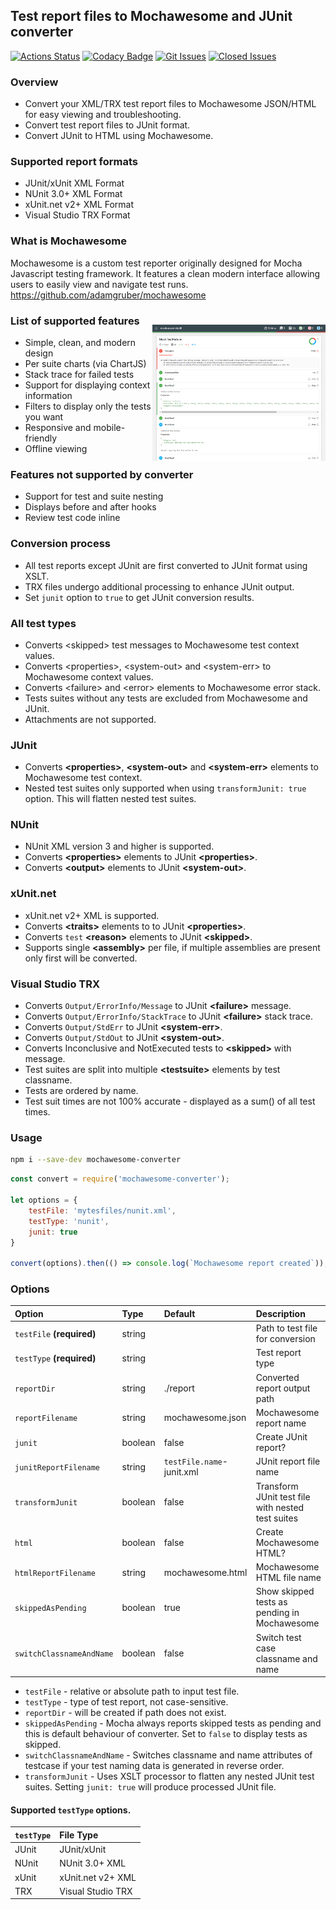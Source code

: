 ## Test report files to Mochawesome and JUnit converter

[![Actions Status][github-img]][github-url]
[![Codacy Badge][codacy-img]][codacy-url]
[![Git Issues][issues-img]][issues-url]
[![Closed Issues][closed-issues-img]][closed-issues-url]

### Overview

- Convert your XML/TRX test report files to Mochawesome JSON/HTML for easy viewing and troubleshooting.
- Convert test report files to JUnit format.
- Convert JUnit to HTML using Mochawesome.

### Supported report formats

- JUnit/xUnit XML Format  
- NUnit 3.0+ XML Format  
- xUnit.net v2+ XML Format  
- Visual Studio TRX Format  

### What is Mochawesome

Mochawesome is a custom test reporter originally designed for Mocha Javascript testing framework.
It features a clean modern interface allowing users to easily view and navigate test runs.  
https://github.com/adamgruber/mochawesome

<img align="right" src="./docs/NUnit-mock-assembly-dll5.png" style="padding-top: 25px" alt="Mochawesome Report" width="55%" />

### List of supported features

- Simple, clean, and modern design
- Per suite charts (via ChartJS)
- Stack trace for failed tests
- Support for displaying context information
- Filters to display only the tests you want 
- Responsive and mobile-friendly
- Offline viewing

### Features not supported by converter

- Support for test and suite nesting
- Displays before and after hooks
- Review test code inline

### Conversion process

 - All test reports except JUnit are first converted to JUnit format using XSLT.
 - TRX files undergo additional processing to enhance JUnit output.
 - Set `junit` option to `true` to get JUnit conversion results.

### All test types

- Converts &lt;skipped&gt; test messages to Mochawesome test context values.
- Converts &lt;properties&gt;, &lt;system-out&gt; and &lt;system-err&gt; to Mochawesome context values.
- Converts &lt;failure&gt; and &lt;error&gt; elements to Mochawesome error stack.
- Tests suites without any tests are excluded from Mochawesome and JUnit.
- Attachments are not supported.

### JUnit

- Converts  **&lt;properties&gt;**, **&lt;system-out&gt;** and **&lt;system-err&gt;** elements to Mochawesome test context.
- Nested test suites only supported when using `transformJunit: true` option. This will flatten nested test suites.

### NUnit

- NUnit XML version 3 and higher is supported.
- Converts **&lt;properties&gt;** elements to JUnit **&lt;properties&gt;**.
- Converts **&lt;output&gt;** elements to JUnit **&lt;system-out&gt;**.

### xUnit.net  

- xUnit.net v2+ XML is supported.
- Converts **&lt;traits&gt;** elements to  to JUnit **&lt;properties&gt;**.
- Converts `test` **&lt;reason&gt;** elements to JUnit **&lt;skipped&gt;**.
- Supports single **&lt;assembly&gt;** per file, if multiple assemblies are present only first will be converted.

### Visual Studio TRX

- Converts `Output/ErrorInfo/Message` to JUnit **&lt;failure&gt;** message.
- Converts `Output/ErrorInfo/StackTrace` to JUnit **&lt;failure&gt;** stack trace.
- Converts `Output/StdErr` to JUnit **&lt;system-err&gt;**.
- Converts `Output/StdOut` to JUnit **&lt;system-out&gt;**.
- Converts Inconclusive and NotExecuted tests to **&lt;skipped&gt;** with message.
- Test suites are split into multiple **&lt;testsuite&gt;** elements by test classname.
- Tests are ordered by name.
- Test suit times are not 100% accurate - displayed as a sum() of all test times. 

### Usage

```bash
npm i --save-dev mochawesome-converter
```

```js
const convert = require('mochawesome-converter');

let options = {
    testFile: 'mytesfiles/nunit.xml',
    testType: 'nunit',
    junit: true
}

convert(options).then(() => console.log(`Mochawesome report created`));
```

### Options

| Option                    | Type    | Default                   | Description                                       |
|:--------------------------|:--------|:--------------------------|:--------------------------------------------------|
| `testFile` **(required)** | string  |                           | Path to test file for conversion                  |
| `testType` **(required)** | string  |                           | Test report type                                  |
| `reportDir`               | string  | ./report                  | Converted report output path                      |
| `reportFilename`          | string  | mochawesome.json          | Mochawesome report name                           |
| `junit`                   | boolean | false                     | Create JUnit report?                              |
| `junitReportFilename`     | string  | `testFile.name`-junit.xml | JUnit report file name                            |
| `transformJunit`          | boolean | false                     | Transform JUnit test file with nested test suites |
| `html`                    | boolean | false                     | Create Mochawesome HTML?                          |
| `htmlReportFilename`      | string  | mochawesome.html          | Mochawesome HTML file name                        |
| `skippedAsPending`        | boolean | true                      | Show skipped tests as pending in Mochawesome      |
| `switchClassnameAndName`  | boolean | false                     | Switch test case classname and name               |

- `testFile` - relative or absolute path to input test file.
- `testType` - type of test report, not case-sensitive.
- `reportDir` - will be created if path does not exist.
- `skippedAsPending` - Mocha always reports skipped tests as pending and this is default behaviour of converter. 
  Set to `false` to display tests as skipped.
- `switchClassnameAndName` - Switches classname and name attributes of testcase if your test naming data is generated in reverse order.
- `transformJunit` - Uses XSLT processor to flatten any nested JUnit test suites. Setting `junit: true` will produce processed JUnit file.

#### Supported `testType` options.

| `testType` | File Type         |
|:-----------|:------------------|
| JUnit      | JUnit/xUnit       |
| NUnit      | NUnit 3.0+ XML    |
| xUnit      | xUnit.net v2+ XML |
| TRX        | Visual Studio TRX |




[issues-img]: https://img.shields.io/github/issues-raw/agracio/mochawesome-converter.svg?style=flat-square
[issues-url]: https://github.com/agracio/mochawesome-converter/issues
[closed-issues-img]: https://img.shields.io/github/issues-closed-raw/agracio/mochawesome-converter.svg?style=flat-square&color=brightgreen
[closed-issues-url]: https://github.com/agracio/mochawesome-converter/issues?q=is%3Aissue+is%3Aclosed

[codacy-img]: https://app.codacy.com/project/badge/Grade/1b8b8f9fdbce4267bf779197141657a2
[codacy-url]: https://app.codacy.com/gh/agracio/mochawesome-converter/dashboard?utm_source=gh&utm_medium=referral&utm_content=&utm_campaign=Badge_grade

[github-img]: https://github.com/agracio/mochawesome-converter/workflows/Test/badge.svg
[github-url]: https://github.com/agracio/edge-js/mochawesome-converter/workflows/main.yml


